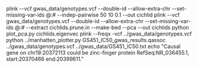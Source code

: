 plink --vcf gwas_data/genotypes.vcf --double-id --allow-extra-chr --set-missing-var-ids @:# --indep-pairwise 50 10 0.1 --out cichlid
plink --vcf gwas_data/genotypes.vcf --double-id --allow-extra-chr --set-missing-var-ids @:# --extract cichlids.prune.in --make-bed --pca --out cichlids
python plot_pca.py  cichlids.eigenvec
plink --freqx -vcf ../gwas_data/genotypes.vcf
python ../manhatten_plotter.py GS451_IC50_gwas_results.qassoc ../gwas_data/genotypes.vcf ../gwas_data/GS451_IC50.txt 
echo "Causal gene on chr19:20372113 could be zinc-finger protein RefSeq:NR_036455.1, start:20370466 end:20399611."